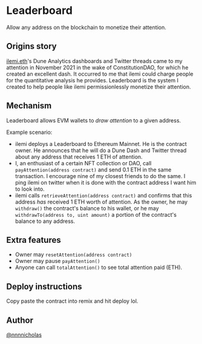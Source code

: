 # Leaderboard 

Allow any address on the blockchain to monetize their attention.

## Origins story
[ilemi.eth](https://twitter.com/andrewhong5297)'s Dune Analytics dashboards and Twitter threads came to my attention in November 2021 in the wake of ConstitutionDAO, for which he created an excellent dash. It occurred to me that ilemi could charge people for the quantitative analysis he provides. Leaderboard is the system I created to help people like ilemi permissionlessly monetize their attention.

## Mechanism
Leaderboard allows EVM wallets to *draw attention* to a given address. 

Example scenario:

- ilemi deploys a Leaderboard to Ethereum Mainnet. He is the contract owner. He announces that he will do a Dune Dash and Twitter thread about any address that receives 1 ETH of attention.
- I, an enthusiast of a certain NFT collection or DAO, call `payAttention(address contract)` and send 0.1 ETH in the same transaction. I encourage nine of my closest friends to do the same. I ping ilemi on twitter when it is done with the contract address I want him to look into.
- ilemi calls `retrieveAttention(address contract)` and confirms that this address *has* received 1 ETH worth of attention. As the owner, he may `withdraw()` the contract's balance to his wallet, or he may `withdrawTo(address to, uint amount)` a portion of the contract's balance to any address.

## Extra features
- Owner may `resetAttention(address contract)` 
- Owner may pause `payAttention()`
- Anyone can call `totalAttention()` to see total attention paid (ETH).

## Deploy instructions
Copy paste the contract into remix and hit deploy lol.

## Author
[@nnnnicholas](https://twitter.com/nnnnicholas)